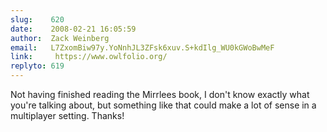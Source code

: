 ```yaml
---
slug:    620
date:    2008-02-21 16:05:59
author:  Zack Weinberg
email:   L7ZxomBiw97y.YoNnhJL3ZFsk6xuv.S+kdIlg_WU0kGWoBwMeF
link:     https://www.owlfolio.org/
replyto: 619
---
```


Not having finished reading the Mirrlees book, I don't know exactly
what you're talking about, but something like that could make a lot of
sense in a multiplayer setting.  Thanks!
